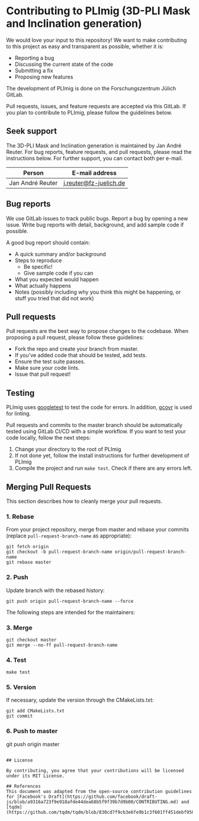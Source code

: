 # Contributing to PLImig (3D-PLI Mask and Inclination generation)

We would love your input to this repository! We want to make contributing to this project as easy and transparent as possible, whether it is:

- Reporting a bug
- Discussing the current state of the code
- Submitting a fix
- Proposing new features

The development of PLImig is done on the Forschungszentrum Jülich GitLab.

Pull requests, issues, and feature requests are accepted via this GitLab. If you plan to contribute to PLImig, please follow the guidelines below.

## Seek support
The 3D-PLI Mask and Inclination generation is maintained by Jan André Reuter. For bug reports, feature requests, and pull requests, please read the instructions below. For further support, you can contact both per e-mail.

| Person           | E-mail address         |
| ---------------- | ---------------------- |
| Jan André Reuter | j.reuter@fz-juelich.de |


## Bug reports

We use GitLab issues to track public bugs. Report a bug by opening a new issue.
Write bug reports with detail, background, and add sample code if possible.

A good bug report should contain:

- A quick summary and/or background
- Steps to reproduce
    - Be specific!
    - Give sample code if you can
- What you expected would happen
- What actually happens
- Notes (possibly including why you think this might be happening, or stuff you tried that did not work)

## Pull requests

Pull requests are the best way to propose changes to the codebase. When proposing a pull request, please follow these guidelines:

- Fork the repo and create your branch from master.
- If you've added code that should be tested, add tests.
- Ensure the test suite passes.
- Make sure your code lints.
- Issue that pull request!

## Testing

PLImig uses [googletest](https://github.com/google/googletest) to test the code for errors. In addition, [gcovr](https://gcovr.com/en/stable/) is used for linting.

Pull requests and commits to the master branch should be automatically tested using GitLab CI/CD with a simple workflow. If you want to test your code locally, follow the next steps:

1. Change your directory to the root of PLImig
2. If not done yet, follow the install instructions for further development of PLImig
3. Compile the project and run `make test`. Check if there are any errors left.

## Merging Pull Requests

This section describes how to cleanly merge your pull requests.

### 1. Rebase

From your project repository, merge from master and rebase your commits
(replace `pull-request-branch-name` as appropriate):

```
git fetch origin
git checkout -b pull-request-branch-name origin/pull-request-branch-name
git rebase master
```

### 2. Push

Update branch with the rebased history:

```
git push origin pull-request-branch-name --force
```

The following steps are intended for the maintainers:

### 3. Merge

```
git checkout master
git merge --no-ff pull-request-branch-name
```

### 4. Test

```
make test
```

### 5. Version
If necessary, update the version through the CMakeLists.txt:

```
git add CMakeLists.txt
git commit 
```

### 6. Push to master

git push origin master
```

## License

By contributing, you agree that your contributions will be licensed under its MIT License.

## References
This document was adapted from the open-source contribution guidelines for [Facebook's Draft](https://github.com/facebook/draft-js/blob/a9316a723f9e918afde44dea68b5f9f39b7d9b00/CONTRIBUTING.md) and [tqdm](https://github.com/tqdm/tqdm/blob/830cd7f9cb3e6fe9b1c3f601ff451debf9509916/CONTRIBUTING.md)
